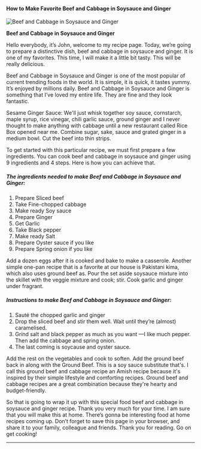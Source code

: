             

#### How to Make Favorite Beef and Cabbage in Soysauce and Ginger

![Beef and Cabbage in Soysauce and Ginger](https://img-global.cpcdn.com/recipes/4d1378b5ed7df694/751x532cq70/beef-and-cabbage-in-soysauce-and-ginger-recipe-main-photo.jpg)

**Beef and Cabbage in Soysauce and Ginger**

Hello everybody, it’s John, welcome to my recipe page. Today, we’re going to prepare a distinctive dish, beef and cabbage in soysauce and ginger. It is one of my favorites. This time, I will make it a little bit tasty. This will be really delicious.

Beef and Cabbage in Soysauce and Ginger is one of the most popular of current trending foods in the world. It is simple, it is quick, it tastes yummy. It’s enjoyed by millions daily. Beef and Cabbage in Soysauce and Ginger is something that I’ve loved my entire life. They are fine and they look fantastic.

Sesame Ginger Sauce: We'll just whisk together soy sauce, cornstarch, maple syrup, rice vinegar, chili garlic sauce, ground ginger and I never thought to make anything with cabbage until a new restaurant called Rice Box opened near me. Combine sugar, sake, sauce and grated ginger in a medium bowl. Cut the beef into thin strips.

To get started with this particular recipe, we must first prepare a few ingredients. You can cook beef and cabbage in soysauce and ginger using 9 ingredients and 4 steps. Here is how you can achieve that.

##### The ingredients needed to make Beef and Cabbage in Soysauce and Ginger:

1.  Prepare Sliced beef
2.  Take Fine-chopped cabbage
3.  Make ready Soy sauce
4.  Prepare Ginger
5.  Get Garlic
6.  Take Black pepper
7.  Make ready Salt
8.  Prepare Oyster sauce if you like
9.  Prepare Spring onion if you like

Add a dozen eggs after it is cooked and bake to make a casserole. Another simple one-pan recipe that is a favorite at our house is Pakistani kima, which also uses ground beef as. Pour the set aside soysauce mixture into the skillet with the veggie mixture and cook; stir. Cook garlic and ginger under fragrant.

##### Instructions to make Beef and Cabbage in Soysauce and Ginger:

1.  Sauté the chopped garlic and ginger
2.  Drop the sliced beef and stir them well. Wait until they’re (almost) caramelised.
3.  Grind salt and black pepper as much as you want —I like much pepper. Then add the cabbage and spring onion.
4.  The last coming is soycause and oyster sauce.

Add the rest on the vegetables and cook to soften. Add the ground beef back in along with the Ground Beef. This is a soy sauce substitute that's. I call this ground beef and cabbage recipe an Amish recipe because it's inspired by their simple lifestyle and comforting recipes. Ground beef and cabbage recipes are a great combination because they're hearty and budget-friendly.

So that is going to wrap it up with this special food beef and cabbage in soysauce and ginger recipe. Thank you very much for your time. I am sure that you will make this at home. There’s gonna be interesting food at home recipes coming up. Don’t forget to save this page in your browser, and share it to your family, colleague and friends. Thank you for reading. Go on get cooking!

* * *